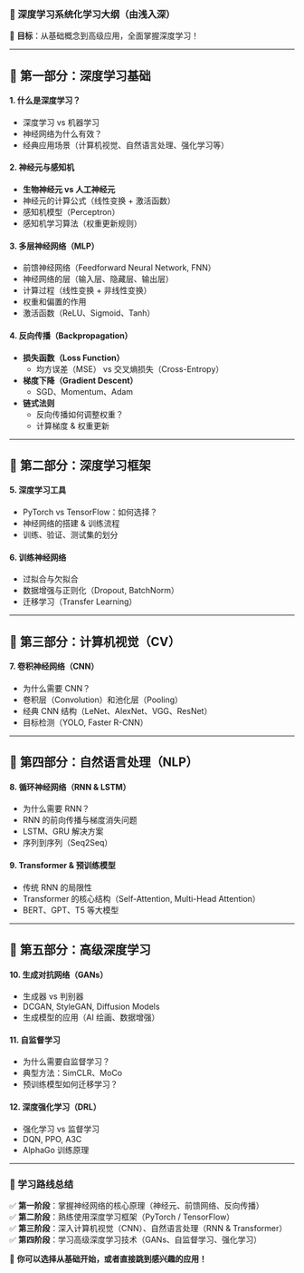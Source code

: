 ### **📌 深度学习系统化学习大纲（由浅入深）**  
🧠 **目标**：从基础概念到高级应用，全面掌握深度学习！  

---

## **🔹 第一部分：深度学习基础**
#### **1. 什么是深度学习？**
   - 深度学习 vs 机器学习
   - 神经网络为什么有效？
   - 经典应用场景（计算机视觉、自然语言处理、强化学习等）

#### **2. 神经元与感知机**
   - **生物神经元 vs 人工神经元**
   - 神经元的计算公式（线性变换 + 激活函数）
   - 感知机模型（Perceptron）
   - 感知机学习算法（权重更新规则）

#### **3. 多层神经网络（MLP）**
   - 前馈神经网络（Feedforward Neural Network, FNN）
   - 神经网络的层（输入层、隐藏层、输出层）
   - 计算过程（线性变换 + 非线性变换）
   - 权重和偏置的作用
   - 激活函数（ReLU、Sigmoid、Tanh）

#### **4. 反向传播（Backpropagation）**
   - **损失函数（Loss Function）**
     - 均方误差（MSE） vs 交叉熵损失（Cross-Entropy）
   - **梯度下降（Gradient Descent）**
     - SGD、Momentum、Adam
   - **链式法则**
     - 反向传播如何调整权重？
     - 计算梯度 & 权重更新

---

## **🔹 第二部分：深度学习框架**
#### **5. 深度学习工具**
   - PyTorch vs TensorFlow：如何选择？
   - 神经网络的搭建 & 训练流程
   - 训练、验证、测试集的划分

#### **6. 训练神经网络**
   - 过拟合与欠拟合
   - 数据增强与正则化（Dropout, BatchNorm）
   - 迁移学习（Transfer Learning）

---

## **🔹 第三部分：计算机视觉（CV）**
#### **7. 卷积神经网络（CNN）**
   - 为什么需要 CNN？
   - 卷积层（Convolution）和池化层（Pooling）
   - 经典 CNN 结构（LeNet、AlexNet、VGG、ResNet）
   - 目标检测（YOLO, Faster R-CNN）

---

## **🔹 第四部分：自然语言处理（NLP）**
#### **8. 循环神经网络（RNN & LSTM）**
   - 为什么需要 RNN？
   - RNN 的前向传播与梯度消失问题
   - LSTM、GRU 解决方案
   - 序列到序列（Seq2Seq）

#### **9. Transformer & 预训练模型**
   - 传统 RNN 的局限性
   - Transformer 的核心结构（Self-Attention, Multi-Head Attention）
   - BERT、GPT、T5 等大模型

---

## **🔹 第五部分：高级深度学习**
#### **10. 生成对抗网络（GANs）**
   - 生成器 vs 判别器
   - DCGAN, StyleGAN, Diffusion Models
   - 生成模型的应用（AI 绘画、数据增强）

#### **11. 自监督学习**
   - 为什么需要自监督学习？
   - 典型方法：SimCLR、MoCo
   - 预训练模型如何迁移学习？

#### **12. 深度强化学习（DRL）**
   - 强化学习 vs 监督学习
   - DQN, PPO, A3C
   - AlphaGo 训练原理

---

### **📌 学习路线总结**
✅ **第一阶段**：掌握神经网络的核心原理（神经元、前馈网络、反向传播）  
✅ **第二阶段**：熟练使用深度学习框架（PyTorch / TensorFlow）  
✅ **第三阶段**：深入计算机视觉（CNN）、自然语言处理（RNN & Transformer）  
✅ **第四阶段**：学习高级深度学习技术（GANs、自监督学习、强化学习）  

🚀 **你可以选择从基础开始，或者直接跳到感兴趣的应用！**